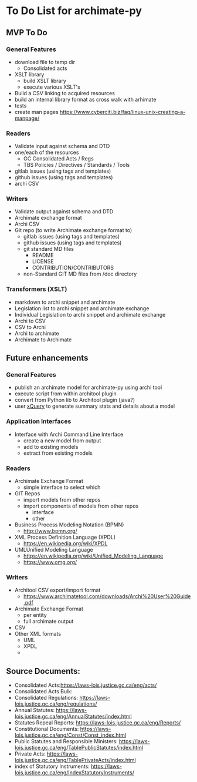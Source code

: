 # To Do List for archimate-py

## MVP To Do
### General Features
* download file to temp dir
   * Consolidated acts
* XSLT library
    * build XSLT library
    * execute various XSLT's
* Build a CSV linking to acquired resources
* build an internal library format as cross walk with arhimate
* tests
* create man pages https://www.cyberciti.biz/faq/linux-unix-creating-a-manpage/

### Readers
* Validate input against schema and DTD
* one/each of the resources
    * GC Consolidated Acts / Regs
    * TBS Policies / Directives / Standards / Tools
* gitlab issues (using tags and templates)
* github issues (using tags and templates)
* archi CSV

### Writers
* Validate output against schema and DTD
* Archimate exchange format
* Archi CSV
* Git repo (to write Archimate exchange format to)
    * gitlab issues (using tags and templates)
    * github issues (using tags and templates)
    * git standard MD files
        * README
        * LICENSE
        * CONTRIBUTION/CONTRIBUTORS
    * non-Standard GIT MD files from /doc directory

### Transformers (XSLT)
* markdown to archi snippet and archimate
* Legislation list to archi snippet and archimate exchange
* Individual Legislation to archi snippet and archimate exchange
* Archi to CSV
* CSV to Archi
* Archi to archimate
* Archimate to Archimate


## Future enhancements

### General Features
* publish an archimate model for archimate-py using archi tool
* execute script from within architool plugin
* convert from Python lib to Architool plugin (java?)
* user [xQuery](https://www.w3schools.com/xml/xquery_intro.asp) to generate summary stats and details about a model

### Application Interfaces
* Interface with Archi Command Line Interface
  * create a new model from output
  * add to existing models
  * extract from existing models


### Readers
* Archimate Exchange Format
    * simple interface to select which
* GIT Repos
    * import models from other repos
    * import components of models from other repos
        * interface
        * other
* Business Process Modeling Notation (BPMN)
    * http://www.bpmn.org/
* XML Process Definition Language (XPDL)
    * https://en.wikipedia.org/wiki/XPDL
* UMLUnified Modeling Language
    * https://en.wikipedia.org/wiki/Unified_Modeling_Language
    * https://www.omg.org/
### Writers
* Architool CSV export/import format
    * https://www.archimatetool.com/downloads/Archi%20User%20Guide.pdf
* Archimate Exchange Format
    * per entity
    * full archimate output
* CSV
* Other XML formats
    * UML
    * XPDL
    *


##  Source Documents:
* Consolidated Acts:https://laws-lois.justice.gc.ca/eng/acts/
* Consolidated Acts Bulk:
* Consolidated Regulations: https://laws-lois.justice.gc.ca/eng/regulations/
* Annual Statutes: https://laws-lois.justice.gc.ca/eng/AnnualStatutes/index.html
* Statutes Repeal Reports: https://laws-lois.justice.gc.ca/eng/Reports/
* Constitutional Documents: https://laws-lois.justice.gc.ca/eng/Const/Const_index.html
* Public Statutes and Responsible Ministers: https://laws-lois.justice.gc.ca/eng/TablePublicStatutes/index.html
* Private Acts: https://laws-lois.justice.gc.ca/eng/TablePrivateActs/index.html
* index of Statutory Instruments: https://laws-lois.justice.gc.ca/eng/IndexStatutoryInstruments/
